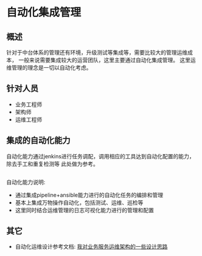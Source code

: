 # 自动化集成管理

## 概述

针对于中台体系的管理还有环境，升级测试等集成等，需要比较大的管理运维成本，
一般来说需要集成较大的运营团队，这里主要通过自动化集成管理。
这里运维管理的理念是一切以自动化考虑。

## 针对人员

- 业务工程师
- 架构师
- 运维工程师

## 集成的自动化能力

自动化能力通过jenkins进行任务调配，调用相应的工具达到自动化配置的能力，除去手工和重复检测等
此处做为参考。

<img :src="$withBase('/datacase/zhongtai_ops_02.jpg')" style="width:80%" >

自动化能力说明:

- 通过集成pipeline+ansible能力进行的自动化任务的编排和管理
- 基本上集成万物操作自动化，包括测试、运维、巡检等
- 这里同时结合运维管理的日志可视化能力进行的管理和配置

## 其它

- 自动化运维设计参考文档: [我对业务服务运维架构的一些设计思路](https://zhuanlan.zhihu.com/p/582937048)
